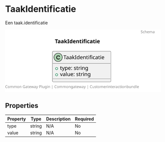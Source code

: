 # TaakIdentificatie

Een taak.identificatie

![Class Diagram](https://github.com/CommonGateway/CustomerInteractionBundle/blob/bericht-schema/docs/schema/klant.taak.identificatie.svg)

## Properties

| Property | Type | Description | Required |
|----------|------|-------------|----------|
| type | string | N/A | No |
| value | string | N/A | No |
